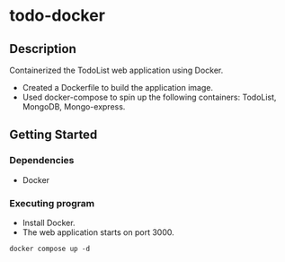# todo-docker

## Description

Containerized the TodoList web application using Docker.
- Created a Dockerfile to build the application image.
- Used docker-compose to spin up the following containers: TodoList, MongoDB, Mongo-express.

## Getting Started

### Dependencies

* Docker

### Executing program

* Install Docker.
* The web application starts on port 3000.
```
docker compose up -d
```
